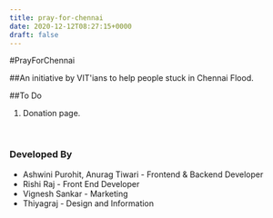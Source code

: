 ```yaml
---
title: pray-for-chennai
date: 2020-12-12T08:27:15+0000
draft: false
---
```

#PrayForChennai

##An initiative by VIT'ians to help people stuck in Chennai Flood.

##To Do<br>
1. Donation page.<br>

<br>
<h3>Developed By</h3>
<ul>
<li>Ashwini Purohit, Anurag Tiwari - Frontend & Backend Developer</li>
<li>Rishi Raj - Front End Developer</li>
<li>Vignesh Sankar - Marketing</li>
<li>Thiyagraj - Design and Information</li>
</ul>
